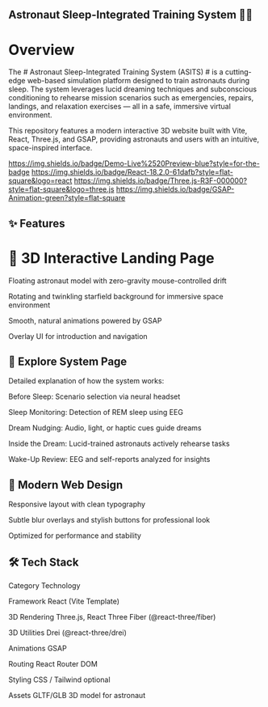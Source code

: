 ## Astronaut Sleep-Integrated Training System 🌌🚀
# Overview
The # Astronaut Sleep-Integrated Training System (ASITS) # is a cutting-edge web-based simulation platform designed to train astronauts during sleep. The system leverages lucid dreaming techniques and subconscious conditioning to rehearse mission scenarios such as emergencies, repairs, landings, and relaxation exercises — all in a safe, immersive virtual environment.

This repository features a modern interactive 3D website built with Vite, React, Three.js, and GSAP, providing astronauts and users with an intuitive, space-inspired interface.

https://img.shields.io/badge/Demo-Live%2520Preview-blue?style=for-the-badge
https://img.shields.io/badge/React-18.2.0-61dafb?style=flat-square&logo=react
https://img.shields.io/badge/Three.js-R3F-000000?style=flat-square&logo=three.js
https://img.shields.io/badge/GSAP-Animation-green?style=flat-square

## ✨ Features
# 🚀 3D Interactive Landing Page
Floating astronaut model with zero-gravity mouse-controlled drift

Rotating and twinkling starfield background for immersive space environment

Smooth, natural animations powered by GSAP

Overlay UI for introduction and navigation

## 🔬 Explore System Page
Detailed explanation of how the system works:

Before Sleep: Scenario selection via neural headset

Sleep Monitoring: Detection of REM sleep using EEG

Dream Nudging: Audio, light, or haptic cues guide dreams

Inside the Dream: Lucid-trained astronauts actively rehearse tasks

Wake-Up Review: EEG and self-reports analyzed for insights

## 🎨 Modern Web Design
Responsive layout with clean typography

Subtle blur overlays and stylish buttons for professional look

Optimized for performance and stability

## 🛠 Tech Stack
Category	Technology

Framework	React (Vite Template)

3D Rendering	Three.js, React Three Fiber (@react-three/fiber)

3D Utilities	Drei (@react-three/drei)

Animations	GSAP

Routing	React Router DOM

Styling	CSS / Tailwind optional

Assets	GLTF/GLB 3D model for astronaut
